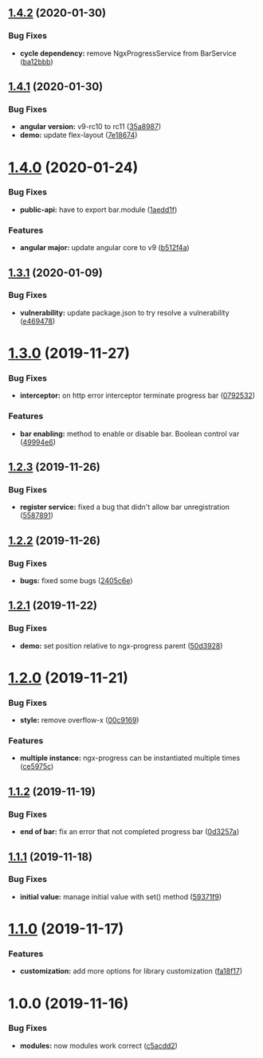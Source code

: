 ## [1.4.2](https://github.com/kKen94/ngx-progress/compare/v1.4.1...v1.4.2) (2020-01-30)


### Bug Fixes

* **cycle dependency:** remove NgxProgressService from BarService ([ba12bbb](https://github.com/kKen94/ngx-progress/commit/ba12bbb06b095f09841b195c75666d58991d0055))

## [1.4.1](https://github.com/kKen94/ngx-progress/compare/v1.4.0...v1.4.1) (2020-01-30)


### Bug Fixes

* **angular version:** v9-rc10 to rc11 ([35a8987](https://github.com/kKen94/ngx-progress/commit/35a89870e1b9b44dd761438cf62bf62e4fc5b4e7))
* **demo:** update flex-layout ([7e18674](https://github.com/kKen94/ngx-progress/commit/7e18674a50750a2faed8a7bb2e145fd97d610f0c))

# [1.4.0](https://github.com/kKen94/ngx-progress/compare/v1.3.1...v1.4.0) (2020-01-24)


### Bug Fixes

* **public-api:** have to export bar.module ([1aedd1f](https://github.com/kKen94/ngx-progress/commit/1aedd1fe28156a0b8b1507b80d8a5d37ebe92fad))


### Features

* **angular major:** update angular core to v9 ([b512f4a](https://github.com/kKen94/ngx-progress/commit/b512f4a1e689164aa21803cb5e541beefa208c94))

## [1.3.1](https://github.com/kKen94/ngx-progress/compare/v1.3.0...v1.3.1) (2020-01-09)


### Bug Fixes

* **vulnerability:** update package.json to try resolve a vulnerability ([e469478](https://github.com/kKen94/ngx-progress/commit/e4694788829cc922fd82f3f131ec5c54ef6ca8b9))

# [1.3.0](https://github.com/kKen94/ngx-progress/compare/v1.2.3...v1.3.0) (2019-11-27)


### Bug Fixes

* **interceptor:** on http error interceptor terminate progress bar ([0792532](https://github.com/kKen94/ngx-progress/commit/079253214a7bdc57e36e5e711eddb091aa8d0175))


### Features

* **bar enabling:** method to enable or disable bar. Boolean control var ([49994e6](https://github.com/kKen94/ngx-progress/commit/49994e6837a023c2b3af447a42fe937bd2f239b7))

## [1.2.3](https://github.com/kKen94/ngx-progress/compare/v1.2.2...v1.2.3) (2019-11-26)


### Bug Fixes

* **register service:** fixed a bug that didn't allow bar unregistration ([5587891](https://github.com/kKen94/ngx-progress/commit/55878916cae5d5927caa998ea91b76266c972a1c))

## [1.2.2](https://github.com/kKen94/ngx-progress/compare/v1.2.1...v1.2.2) (2019-11-26)


### Bug Fixes

* **bugs:** fixed some bugs ([2405c6e](https://github.com/kKen94/ngx-progress/commit/2405c6e071186442972560537a23244a5faade8a))

## [1.2.1](https://github.com/kKen94/ngx-progress/compare/v1.2.0...v1.2.1) (2019-11-22)


### Bug Fixes

* **demo:** set position relative to ngx-progress parent ([50d3928](https://github.com/kKen94/ngx-progress/commit/50d39286ecf37ff46bee7aae809ac68b44fcdbe1))

# [1.2.0](https://github.com/kKen94/ngx-progress/compare/v1.1.2...v1.2.0) (2019-11-21)


### Bug Fixes

* **style:** remove overflow-x ([00c9169](https://github.com/kKen94/ngx-progress/commit/00c9169f229b0801747f14e5cb37b72f786ea774))


### Features

* **multiple instance:** ngx-progress can be instantiated multiple times ([ce5975c](https://github.com/kKen94/ngx-progress/commit/ce5975cc6df97817d18f02633a3bbd092e5c9a36))

## [1.1.2](https://github.com/kKen94/ngx-progress/compare/v1.1.1...v1.1.2) (2019-11-19)


### Bug Fixes

* **end of bar:** fix an error that not completed progress bar ([0d3257a](https://github.com/kKen94/ngx-progress/commit/0d3257a81de7ab24dd8fc70eecd4561bf6c67fac))

## [1.1.1](https://github.com/kKen94/ngx-progress/compare/v1.1.0...v1.1.1) (2019-11-18)


### Bug Fixes

* **initial value:** manage initial value with set() method ([59371f9](https://github.com/kKen94/ngx-progress/commit/59371f92d7d91302808667213994b517d240c8b1))

# [1.1.0](https://github.com/kKen94/ngx-progress/compare/v1.0.0...v1.1.0) (2019-11-17)


### Features

* **customization:** add more options for library customization ([fa18f17](https://github.com/kKen94/ngx-progress/commit/fa18f174f47996ded02c6d0ed4fc3aebd11ac658))

# 1.0.0 (2019-11-16)


### Bug Fixes

* **modules:** now modules work correct ([c5acdd2](https://github.com/kKen94/ngx-progress/commit/c5acdd25579d926b1f86791786468bd290e67c2f))
